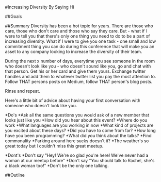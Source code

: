 #Increasing Diversity By Saying Hi

##Goals

##Summary
Diversity has been a hot topic for years. There are those who care, those who don't care and those who say they care. But - what if I were to tell you that there's only one thing you need to do to be a part of increasing diversity. What if I were to give you one task - one small and low commitment thing you can do during this conference that will make you an asset to any company looking to increase the diversity of their team. 

During the next x number of days, everytime you see someone in the room who doesn't look like you - who doesn't sound like you, go and chat with that person. Get his or her card and give them yours. Exchange twitter handles and add them to whatever twitter list you pay the most attention to. Follow THAT persons posts on Medium, follow THAT person's blog posts.

Rinse and repeat. 

Here's a little bit of advice about having your first conversation with someone who doesn't look like you.

*Do's 
  *Ask all the same questions you would ask of a new member that looks just like you
    *How did you hear about this event? 
    *Where do you work
    *What languages are you working in now
    *What kind of projects are you excited about these days?
    *Did you have to come from far?
    *How long have you been programming?
    *What did you think about the talks?
  *Find commonality
    *Parking around here sucks doesn't it?
    *The weather's so great today but I couldn't miss this great meetup.

*Dont's
  *Don't say "Hey! We're so glad you're here! We've never had a woman at our meetup before"
  *Don't say "You should talk to Rachel, she's a black woman too!"
  *Don't be the only one talking.


##Outline


